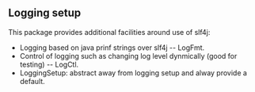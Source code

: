 ## Logging setup

This package provides additional facilities around use of slf4j:

* Logging based on java prinf strings over slf4j -- LogFmt.
* Control of logging such as changing log level dynmically 
  (good for testing) -- LogCtl.
* LoggingSetup: abstract away from logging setup and alway provide a default.

